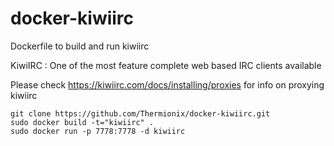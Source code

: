 docker-kiwiirc
==============

Dockerfile to build and run kiwiirc

KiwiIRC : One of the most feature complete web based IRC clients available

Please check https://kiwiirc.com/docs/installing/proxies for info on proxying kiwiirc

    git clone https://github.com/Thermionix/docker-kiwiirc.git
	sudo docker build -t="kiwiirc" .
    sudo docker run -p 7778:7778 -d kiwiirc

